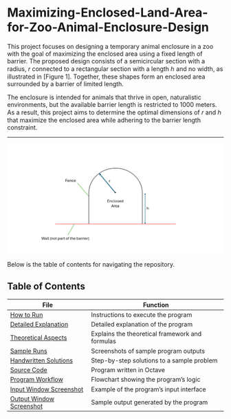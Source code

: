 # Maximizing-Enclosed-Land-Area-for-Zoo-Animal-Enclosure-Design
This project focuses on designing a temporary animal enclosure in a zoo with the goal of maximizing the enclosed area using a fixed length of barrier. The proposed design consists of a semicircular section with a radius, 𝑟 connected to a rectangular section with a length ℎ and no width, as illustrated in [Figure 1]. Together, these shapes form an enclosed area surrounded by a barrier of limited length.

The enclosure is intended for animals that thrive in open, naturalistic environments, but the available barrier length is restricted to 1000 meters. As a result, this project aims to determine the optimal dimensions of 𝑟 and ℎ that maximize the enclosed area while adhering to the barrier length constraint.

---
<a name="figure1"></a> ![Figure1](Figure1.png)

Below is the table of contents for navigating the repository.


## Table of Contents
| File                                                   | Function                                               |
|--------------------------------------------------------|--------------------------------------------------------|
| [How to Run](README.md#how-to-run)                     | Instructions to execute the program                    |
| [Detailed Explanation](README.md#detailed-explanation) | Detailed explanation of the program                    |
| [Theoretical Aspects](README.md#theoretical-aspects)   | Explains the theoretical framework and formulas        |
| [Sample Runs](Sample_Runs.png)                         | Screenshots of sample program outputs                  |
| [Handwritten Solutions](docs/)                         | Step-by-step solutions to a sample problem             |
| [Source Code](Code.m)                                  | Program written in Octave                              |
| [Program Workflow](Program_Workflow.png)               | Flowchart showing the program’s logic                  |
| [Input Window Screenshot](input_window.png)            | Example of the program’s input interface               |
| [Output Window Screenshot](output_window.png)          | Sample output generated by the program                 |
